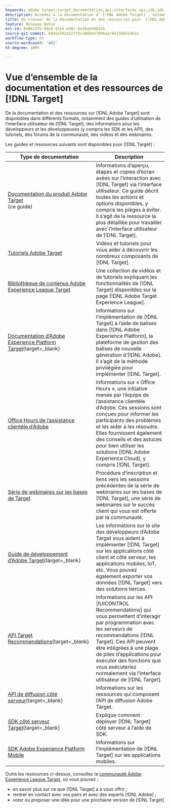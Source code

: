 ```yaml
---
keywords: adobe target;target;documentation;api;interfaces api;sdk;sdk;tutoriels;doc;documentation
description: Accédez à la documentation d’ [!DNL Adobe Target] , notamment à l’aide en ligne, aux tutoriels, aux vidéos et à la documentation destinée aux développeurset aux développeuses (SDK, API et bibliothèques JavaScript).
title: Où trouver de la documentation et des ressources pour  [!DNL Adobe Target] ?
feature: Release Notes
exl-id: 8e06c57b-94e6-41e4-a30c-8e10ab4882b5
source-git-commit: 6945e762a527f5ca88bb97096aac9e13d042de2c
workflow-type: ht
source-wordcount: '462'
ht-degree: 100%

---
```


# Vue d’ensemble de la documentation et des ressources de [!DNL Target]

De la documentation et des ressources sur [!DNL Adobe Target] sont disponibles dans différents formats, notamment des guides d’utilisation de l’interface utilisateur de [!DNL Target], des informations pour les développeurs et les développeuses (y compris les SDK et les API), des tutoriels, des forums de la communauté, des vidéos et des webinaires.

Les guides et ressources suivants sont disponibles pour [!DNL Target] :

| Type de documentation | Description |
| --- | --- |
| [Documentation du produit Adobe Target](/help/main/target-home.md)<br>(ce guide) | Informations d’aperçu, étapes et copies d’écran axées sur l’interaction avec [!DNL Target] via l’interface utilisateur. Ce guide décrit toutes les actions et options disponibles, y compris les pièges à éviter. Il s’agit de la ressource la plus détaillée pour travailler avec l’interface utilisateur de [!DNL Target]. |
| [Tutoriels Adobe Target](https://experienceleague.adobe.com/docs/target-learn/tutorials/overview.html?lang=fr) | Vidéos et tutoriels pour vous aider à découvrir les nombreux composants de [!DNL Target]. |
| [Bibliothèque de contenus Adobe Experience League Target](https://guided.adobe.com/#recommended/solutions/target) | Une collection de vidéos et de tutoriels expliquant les fonctionnalités de [!DNL Target] disponibles sur la page [!DNL Adobe Target Experience League]. |
| [Documentation d’Adobe Experience Platform Target](https://experienceleague.corp.adobe.com/docs/target-dev/developer/client-side/at-js-implementation/deploy-at-js/implement-target-using-adobe-launch.html){target=_blank} | Informations sur l’implémentation de [!DNL Target] à l’aide de balises dans [!DNL Adobe Experience Platform], la plateforme de gestion des balises de nouvelle génération d’[!DNL Adobe]. Il s’agit de la méthode privilégiée pour implémenter [!DNL Target]. |
| [Office Hours de l’assistance clientèle d’Adobe](/help/main/cmp-resources-and-contact-information.md#concept_58EA30379D3B48C4848BA2A8C464A5B7) | Informations sur « Office Hours », une initiative menée par l’équipe de l’assistance clientèle d’Adobe. Ces sessions sont conçues pour informer les participants des problèmes et les aider à les résoudre. Elles fournissent également des conseils et des astuces pour bien utiliser les solutions [!DNL Adobe Experience Cloud], y compris [!DNL Target]. |
| [Série de webinaires sur les bases de Target](https://landing.adobe.com/acs/2018/na/adobe-target/registration.html) | Procédure d’inscription et liens vers les sessions précédentes de la série de webinaires sur les bases de [!DNL Target], une série de webinaires sur le succès client qui vous est offerte par la communauté. |
| [Guide de développement d’Adobe Target](https://experienceleague.corp.adobe.com/docs/target-dev/developer/overview.html){target=_blank} | Les informations sur le site des développeurs d’Adobe Target vous aident à implémenter [!DNL Target] sur les applications côté client et côté serveur, les applications mobiles, IoT, etc. Vous pouvez également exporter vos données [!DNL Target] vers des solutions tierces. |
| [API Target Recommendations](https://experienceleague.adobe.com/docs/target-dev/developer/api/recommendations-api/overview.html?lang=fr){target=_blank} | Informations sur les API [!UICONTROL Recommendations] qui vous permettent d’interagir par programmation avec les serveurs de recommandations [!DNL Target]. Ces API peuvent être intégrées à une plage de piles d’applications pour exécuter des fonctions que vous exécuteriez normalement via l’interface utilisateur de [!DNL Target]. |
| [API de diffusion côté serveur](https://experienceleague.corp.adobe.com/docs/target-dev/developer/server-side/server-side-overview.html){target=_blank} | Informations sur les ressources qui composent l’API de diffusion Adobe Target. |
| [SDK côté serveur Target](https://experienceleague.adobe.com/docs/target-dev/developer/server-side/getting-started.html?lang=fr){target=_blank} | Explique comment déployer [!DNL Target] côté serveur à l’aide de SDK. |
| [SDK Adobe Experience Platform Mobile](https://experienceleague.adobe.com/docs/mobile.html?lang=fr) | Informations sur l’implémentation de [!DNL Target] sur les applications mobiles. |

Outre les ressources ci-dessus, consultez la [communauté Adobe Experience League Target](https://experienceleaguecommunities.adobe.com/t5/adobe-target/ct-p/adobe-target-community), où vous pouvez :

* en savoir plus sur ce que [!DNL Target] a à vous offrir ;
* rentrer en contact avec vos pairs et avec des experts [!DNL Adobe] ;
* voter ou proposer une idée pour une prochaine version de [!DNL Target]